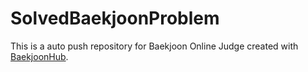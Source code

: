 # SolvedBaekjoonProblem
This is a auto push repository for Baekjoon Online Judge created with [BaekjoonHub](https://github.com/BaekjoonHub/BaekjoonHub).
